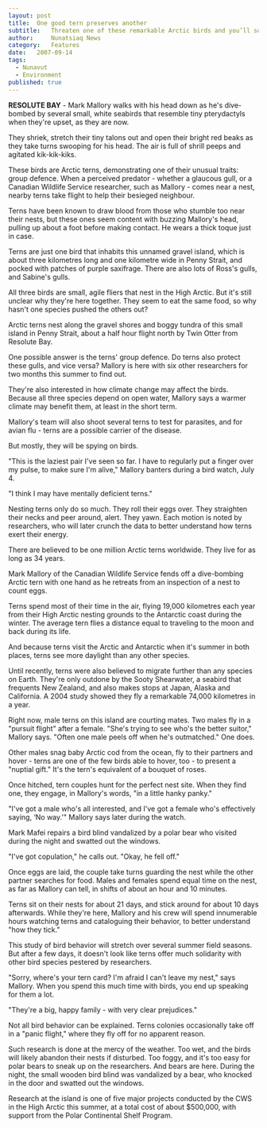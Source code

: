 ```yaml
---
layout:	post
title:	One good tern preserves another
subtitle:	Threaten one of these remarkable Arctic birds and you’ll soon be attacked by a bunch of its mates
author:     Nunatsiaq News
category:	Features
date:	2007-09-14
tags: 
  - Nunavut
  - Environment
published: true
---
```


**RESOLUTE BAY** - Mark Mallory walks with his head down as he's dive-bombed by several small, white seabirds that resemble tiny pterydactyls when they're upset, as they are now.

They shriek, stretch their tiny talons out and open their bright red beaks as they take turns swooping for his head. The air is full of shrill peeps and agitated kik-kik-kiks.

These birds are Arctic terns, demonstrating one of their unusual traits: group defence. When a perceived predator - whether a glaucous gull, or a Canadian Wildlife Service researcher, such as Mallory - comes near a nest, nearby terns take flight to help their besieged neighbour. <!-- BREAK -->

Terns have been known to draw blood from those who stumble too near their nests, but these ones seem content with buzzing Mallory's head, pulling up about a foot before making contact. He wears a thick toque just in case.

Terns are just one bird that inhabits this unnamed gravel island, which is about three kilometres long and one kilometre wide in Penny Strait, and pocked with patches of purple saxifrage. There are also lots of Ross's gulls, and Sabine's gulls.

All three birds are small, agile fliers that nest in the High Arctic. But it's still unclear why they're here together. They seem to eat the same food, so why hasn't one species pushed the others out?

Arctic terns nest along the gravel shores and boggy tundra of this small island in Penny Strait, about a half hour flight north by Twin Otter from Resolute Bay.


One possible answer is the terns' group defence. Do terns also protect these gulls, and vice versa? Mallory is here with six other researchers for two months this summer to find out.

They're also interested in how climate change may affect the birds. Because all three species depend on open water, Mallory says a warmer climate may benefit them, at least in the short term.

Mallory's team will also shoot several terns to test for parasites, and for avian flu - terns are a possible carrier of the disease.

But mostly, they will be spying on birds.

"This is the laziest pair I've seen so far. I have to regularly put a finger over my pulse, to make sure I'm alive," Mallory banters during a bird watch, July 4.

"I think I may have mentally deficient terns."

Nesting terns only do so much. They roll their eggs over. They straighten their necks and peer around, alert. They yawn. Each motion is noted by researchers, who will later crunch the data to better understand how terns exert their energy.

There are believed to be one million Arctic terns worldwide. They live for as long as 34 years.

Mark Mallory of the Canadian Wildlife Service fends off a dive-bombing Arctic tern with one hand as he retreats from an inspection of a nest to count eggs.


Terns spend most of their time in the air, flying 19,000 kilometres each year from their High Arctic nesting grounds to the Antarctic coast during the winter. The average tern flies a distance equal to traveling to the moon and back during its life.

And because terns visit the Arctic and Antarctic when it's summer in both places, terns see more daylight than any other species.

Until recently, terns were also believed to migrate further than any species on Earth. They're only outdone by the Sooty Shearwater, a seabird that frequents New Zealand, and also makes stops at Japan, Alaska and California. A 2004 study showed they fly a remarkable 74,000 kilometres in a year.

Right now, male terns on this island are courting mates. Two males fly in a "pursuit flight" after a female. "She's trying to see who's the better suitor," Mallory says. "Often one male peels off when he's outmatched." One does.

Other males snag baby Arctic cod from the ocean, fly to their partners and hover - terns are one of the few birds able to hover, too - to present a "nuptial gift." It's the tern's equivalent of a bouquet of roses.

Once hitched, tern couples hunt for the perfect nest site. When they find one, they engage, in Mallory's words, "in a little hanky panky."

"I've got a male who's all interested, and I've got a female who's effectively saying, ‘No way.'" Mallory says later during the watch.

Mark Mafei repairs a bird blind vandalized by a polar bear who visited during the night and swatted out the windows.


"I've got copulation," he calls out. "Okay, he fell off."

Once eggs are laid, the couple take turns guarding the nest while the other partner searches for food. Males and females spend equal time on the nest, as far as Mallory can tell, in shifts of about an hour and 10 minutes.

Terns sit on their nests for about 21 days, and stick around for about 10 days afterwards. While they're here, Mallory and his crew will spend innumerable hours watching terns and cataloguing their behavior, to better understand "how they tick."

This study of bird behavior will stretch over several summer field seasons. But after a few days, it doesn't look like terns offer much solidarity with other bird species pestered by researchers.

"Sorry, where's your tern card? I'm afraid I can't leave my nest," says Mallory. When you spend this much time with birds, you end up speaking for them a lot.

"They're a big, happy family - with very clear prejudices."

Not all bird behavior can be explained. Terns colonies occasionally take off in a "panic flight," where they fly off for no apparent reason.

Such research is done at the mercy of the weather. Too wet, and the birds will likely abandon their nests if disturbed. Too foggy, and it's too easy for polar bears to sneak up on the researchers. And bears are here. During the night, the small wooden bird blind was vandalized by a bear, who knocked in the door and swatted out the windows.

Research at the island is one of five major projects conducted by the CWS in the High Arctic this summer, at a total cost of about $500,000, with support from the Polar Continental Shelf Program.